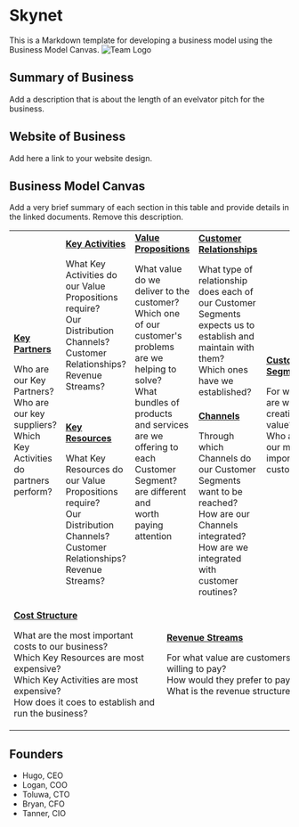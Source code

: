 # Skynet
This is a Markdown template for developing a business model using the Business Model Canvas.
![Team Logo](C:\Users\Logan\Desktop\Logo.png)

## Summary of Business
Add a description that is about the length of an evelvator pitch for the business.

## Website of Business
Add here a link to your website design.

## Business Model Canvas
Add a very brief summary of each section in this table and provide details in the linked documents. Remove this description.

<table>
  <tr>
    <td rowspan="2">
      <b><a href="Key_Partners.md">Key Partners</a></b>
      <p>Who are our Key Partners?<br>
      Who are our key suppliers?<br>
      Which Key Activities do partners perform?</p>
    </td>
    <td>
      <b><a href="Key_Activities.md">Key Activities</a></b>
      <p>What Key Activities do our Value Propositions require?<br>
      Our Distribution Channels?<br>
      Customer Relationships?<br>
      Revenue Streams?</p>
    </td>
    <td rowspan="2" colspan="2">
      <b><a href="Value_Propositions.md">Value Propositions</a></b>
      <p>What value do we deliver to the customer?<br>
      Which one of our customer's problems are we helping to solve?<br>
      What bundles of products and services are we offering to each Customer Segment?<br>
      are different and <br>
      worth paying <br>
      attention</p>
      <br><br><br><br><br>
    </td>
    <td>
      <b><a href="Customer_Relationships.md">Customer Relationships</a></b>
      <p>What type of relationship does each of our Customer Segments expects us to establish and maintain with them?<br>
      Which ones have we established?</p>
    </td>
    <td rowspan="2">
      <b><a href="Customer_Segments.md">Customer Segments</a></b>
      <p>For whom are we creating value?<br>
      Who are our most important customers?</p>
    </td>
  </tr>
  <tr>
    <td>
      <b><a href="Key_Resources.md">Key Resources</a></b>
      <p>What Key Resources do our Value Propositions require?<br>
      Our Distribution Channels?<br>
        Customer Relationships?<br>
        Revenue Streams?</p>
    </td>
    <td>
      <b><a href="Channels.md">Channels</a></b>
      <p>Through which Channels do our Customer Segments want to be reached?<br>
      How are our Channels integrated?
      How are we integrated with customer routines?</p>
    </td>
  </tr>
  <tr>
    <td colspan="3">
      <b><a href="Financial_Plan.md">Cost Structure</a></b>
      <p>What are the most important costs to our business?<br>
      Which Key Resources are most expensive?<br>
      Which Key Activities are most expensive?<br>
      How does it coes to establish and run the business?</p>
    </td>
    <td colspan="3">
      <b><a href="Financial_Plan.md">Revenue Streams</a></b>
      <p>For what value are customers willing to pay? <br>
      How would they prefer to pay? <br>
      What is the revenue structure?</p>
    </td>
  </tr>
</table>

## Founders
<!-- Team members -->
* Hugo, CEO
* Logan, COO
* Toluwa, CTO
* Bryan, CFO
* Tanner, CIO
